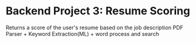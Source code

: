 # Backend Project 3: Resume Scoring

Returns a score of the user's resume based on the job description
PDF Parser + Keyword Extraction(ML) + word process and search